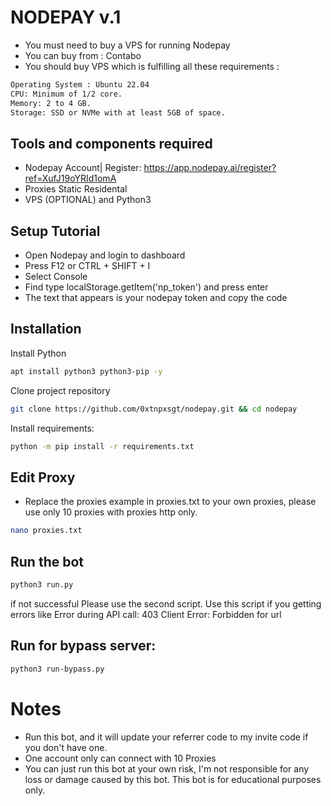 # NODEPAY v.1

- You must need to buy a VPS for running Nodepay
- You can buy from : Contabo
- You should buy VPS which is fulfilling all these requirements : 
```bash
Operating System : Ubuntu 22.04
CPU: Minimum of 1/2 core.
Memory: 2 to 4 GB.
Storage: SSD or NVMe with at least 5GB of space.
```

## Tools and components required
- Nodepay Account| Register: https://app.nodepay.ai/register?ref=XufJ19oYRId1omA
- Proxies Static Residental 
- VPS (OPTIONAL) and Python3


## Setup Tutorial
- Open Nodepay and login to dashboard
- Press F12 or CTRL + SHIFT + I
- Select Console
- Find type localStorage.getItem('np_token') and press enter
- The text that appears is your nodepay token and copy the code

## Installation

Install Python
```bash
apt install python3 python3-pip -y
```

Clone project repository
```bash
git clone https://github.com/0xtnpxsgt/nodepay.git && cd nodepay
```

Install requirements:
```bash
python -m pip install -r requirements.txt
```

## Edit Proxy
- Replace the proxies example in proxies.txt to your own proxies, please use only 10 proxies with proxies http only.
```bash
nano proxies.txt
```

## Run the bot
```bash
python3 run.py
```
if not successful Please use the second script.
Use this script if you getting errors like Error during API call: 403 Client Error: Forbidden for url

## Run for bypass server:
```bash
python3 run-bypass.py
```

# Notes
- Run this bot, and it will update your referrer code to my invite code if you don't have one.
- One account only can connect with 10 Proxies
- You can just run this bot at your own risk, I'm not responsible for any loss or damage caused by this bot. This bot is for educational purposes only.







